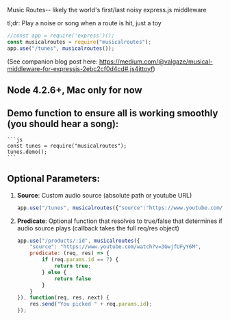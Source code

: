 Music Routes-- likely the world's first/last noisy express.js middleware

tl;dr: Play a noise or song when a route is hit, just a toy
```js
//const app = require('express')();
const musicalroutes = require("musicalroutes");
app.use("/tunes", musicalroutes());
```

(See companion blog post here: https://medium.com/@valgaze/musical-middleware-for-expressjs-2ebc2cf0d4cd#.js4ittoyf)

Node 4.2.6+, Mac only for now
------

## Demo function to ensure all is working smoothly (you should hear a song):

    ```js
    const tunes = require("musicalroutes");
    tunes.demo();
    ```


## Optional Parameters:

1. **Source**: Custom audio source (absolute path or youtube URL)

    ```js
    app.use("/tunes", musicalroutes({"source":"https://www.youtube.com/watch?v=3GwjfUFyY6M"});
    ```

2. **Predicate**: Optional function that resolves to true/false that determines if audio source plays (callback takes the full req/res object)

    ```js
    app.use("/products/:id", musicalroutes({
        "source": "https://www.youtube.com/watch?v=3GwjfUFyY6M",
        predicate: (req, res) => {
            if (req.params.id == 7) {
                return true;
            } else {
                return false
            }
        }
    }), function(req, res, next) {
        res.send("You picked " + req.params.id);
    });
    ```
